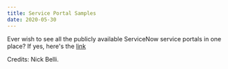```yaml
---
title: Service Portal Samples
date: 2020-05-30
---
```


Ever wish to see all the publicly available ServiceNow service portals in one place? If yes, here's the [link](https://github.com/NickBelli/ServiceNowResources)

Credits: Nick Belli.